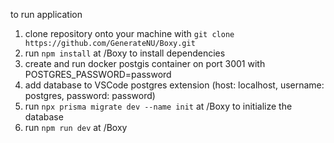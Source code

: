 to run application
1. clone repository onto your machine with `git clone https://github.com/GenerateNU/Boxy.git`
2. run `npm install` at <some path>/Boxy to install dependencies
3. create and run docker postgis container on port 3001 with POSTGRES_PASSWORD=password
4. add database to VSCode postgres extension (host: localhost, username: postgres, password: password)
5. run `npx prisma migrate dev --name init` at <some path>/Boxy to initialize the database
6. run `npm run dev` at <some path>/Boxy
